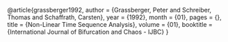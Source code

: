@article{grassberger1992,
author = {Grassberger, Peter and Schreiber, Thomas and Schaffrath, Carsten},
year = {1992},
month = {01},
pages = {},
title = {Non-Linear Time Sequence Analysis},
volume = {01},
booktitle = {International Journal of Bifurcation and Chaos - IJBC}
}
